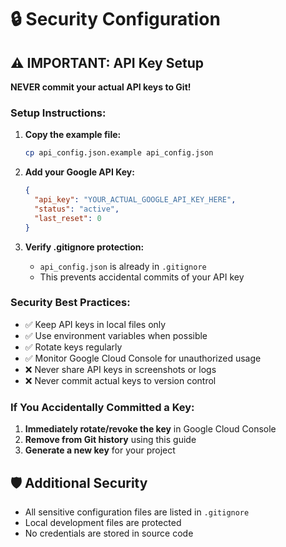 # 🔒 Security Configuration

## ⚠️ IMPORTANT: API Key Setup

**NEVER commit your actual API keys to Git!**

### Setup Instructions:

1. **Copy the example file:**
   ```bash
   cp api_config.json.example api_config.json
   ```

2. **Add your Google API Key:**
   ```json
   {
     "api_key": "YOUR_ACTUAL_GOOGLE_API_KEY_HERE",
     "status": "active",
     "last_reset": 0
   }
   ```

3. **Verify .gitignore protection:**
   - `api_config.json` is already in `.gitignore`
   - This prevents accidental commits of your API key

### Security Best Practices:

- ✅ Keep API keys in local files only
- ✅ Use environment variables when possible
- ✅ Rotate keys regularly
- ✅ Monitor Google Cloud Console for unauthorized usage
- ❌ Never share API keys in screenshots or logs
- ❌ Never commit actual keys to version control

### If You Accidentally Committed a Key:

1. **Immediately rotate/revoke the key** in Google Cloud Console
2. **Remove from Git history** using this guide
3. **Generate a new key** for your project

## 🛡️ Additional Security

- All sensitive configuration files are listed in `.gitignore`
- Local development files are protected
- No credentials are stored in source code
